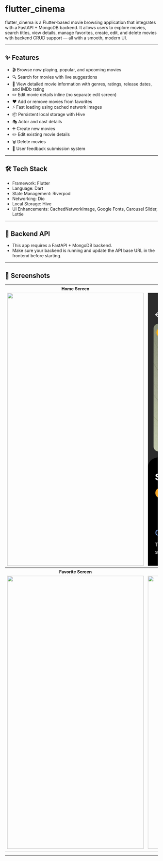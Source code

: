 # flutter_cinema

flutter_cinema is a Flutter-based movie browsing application that integrates with a FastAPI + MongoDB backend.
      It allows users to explore movies, search titles, view details, manage favorites, create, edit, and delete movies with backend CRUD support — all with a smooth, modern UI.

---

## ✨ Features

   - 🎬 Browse now playing, popular, and upcoming movies
   - 🔍 Search for movies with live suggestions
   - 📄 View detailed movie information with genres, ratings, release dates, and IMDb rating
   - ✏️ Edit movie details inline (no separate edit screen)
   - ❤️ Add or remove movies from favorites
   - ⚡ Fast loading using cached network images
   - 📦 Persistent local storage with Hive
   - 🎭 Actor and cast details
   - ➕ Create new movies  
   - ✏️ Edit existing movie details  
   - 🗑️ Delete movies
   - 💬 User feedback submission system
    

---

## 🛠 Tech Stack
   - Framework: Flutter
   - Language: Dart
   - State Management: Riverpod
   - Networking: Dio
   - Local Storage: Hive
   - UI Enhancements: CachedNetworkImage, Google Fonts, Carousel Slider, Lottie

---

## 🔗 Backend API
   - This app requires a FastAPI + MongoDB backend.
   - Make sure your backend is running and update the API base URL in the frontend before starting.

---

## 📸 Screenshots

<table>
  <tr>
    <th>Home Screen</th>
    <th>Detail Screen 1</th>
    <th>Detail Screen 2</th>
  </tr>
  <tr>
    <td><img src="https://github.com/user-attachments/assets/fd6c08d6-99f1-4ad3-bd25-5e563bcc9d56" width="450" height="900" /></td>
    <td><img src="https://github.com/yogesh-langore/cinema_frontend/blob/main/screenshots/DetailScreen1.jpg?raw=true" width="450" height="900" /></td>
    <td><img src="https://github.com/user-attachments/assets/e78d0ee2-2366-49a6-b4dd-c852a757d4dc" width="450" height="900" /></td>
  </tr>
    <tr>
    <th>Favorite Screen</th>
    <th>Search Screen</th>
  </tr>
  <tr>
    <td><img src="https://github.com/user-attachments/assets/2ccd7f37-b6da-4786-b12c-1f9f4416f30a" width="450" height="900" /></td>
    <td><img src="https://github.com/user-attachments/assets/72f74a4a-1d68-4224-9856-214804c4b676" width="450" height="900" /></td>
  </tr>
</table>

---

